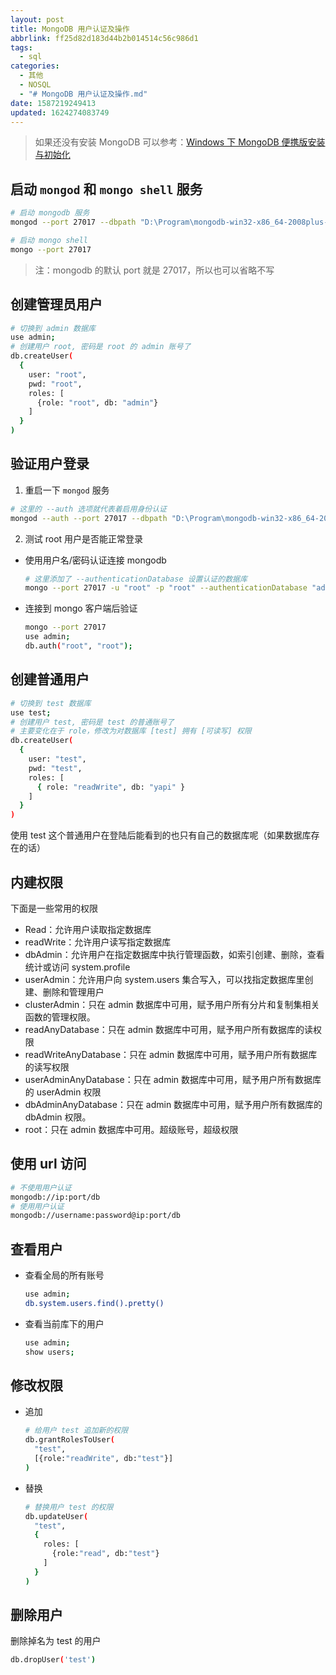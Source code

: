 ```yaml
---
layout: post
title: MongoDB 用户认证及操作
abbrlink: ff25d82d183d44b2b014514c56c986d1
tags:
  - sql
categories:
  - 其他
  - NOSQL
  - "# MongoDB 用户认证及操作.md"
date: 1587219249413
updated: 1624274083749
---
```


> 如果还没有安装 MongoDB 可以参考：[Windows 下 MongoDB 便携版安装与初始化](/p/bef08cec63cd48fca96fec5a049ab920)

## 启动 `mongod` 和 `mongo shell` 服务

```bash
# 启动 mongodb 服务
mongod --port 27017 --dbpath "D:\Program\mongodb-win32-x86_64-2008plus-ssl-4.0.1\mongodb_data\data" --logpath "D:\Program\mongodb-win32-x86_64-2008plus-ssl-4.0.1\mongodb_data\log\mongodb.log"

# 启动 mongo shell
mongo --port 27017
```

> 注：mongodb 的默认 port 就是 27017，所以也可以省略不写

## 创建管理员用户

```bash
# 切换到 admin 数据库
use admin;
# 创建用户 root, 密码是 root 的 admin 账号了
db.createUser(
  {
    user: "root",
    pwd: "root",
    roles: [
      {role: "root", db: "admin"}
    ]
  }
)
```

## 验证用户登录

1.  重启一下 `mongod` 服务

```bash
# 这里的 --auth 选项就代表着启用身份认证
mongod --auth --port 27017 --dbpath "D:\Program\mongodb-win32-x86_64-2008plus-ssl-4.0.1\mongodb_data\data" --logpath "D:\Program\mongodb-win32-x86_64-2008plus-ssl-4.0.1\mongodb_data\log\mongodb.log"
```

2.  测试 root 用户是否能正常登录

*   使用用户名/密码认证连接 mongodb
    ```bash
    # 这里添加了 --authenticationDatabase 设置认证的数据库
    mongo --port 27017 -u "root" -p "root" --authenticationDatabase "admin"
    ```
*   连接到 mongo 客户端后验证
    ```bash
    mongo --port 27017
    use admin;
    db.auth("root", "root");
    ```

## 创建普通用户

```bash
# 切换到 test 数据库
use test;
# 创建用户 test, 密码是 test 的普通账号了
# 主要变化在于 role，修改为对数据库 [test] 拥有 [可读写] 权限
db.createUser(
  {
    user: "test",
    pwd: "test",
    roles: [
      { role: "readWrite", db: "yapi" }
    ]
  }
)
```

使用 test 这个普通用户在登陆后能看到的也只有自己的数据库呢（如果数据库存在的话）

## 内建权限

下面是一些常用的权限

*   Read：允许用户读取指定数据库
*   readWrite：允许用户读写指定数据库
*   dbAdmin：允许用户在指定数据库中执行管理函数，如索引创建、删除，查看统计或访问 system.profile
*   userAdmin：允许用户向 system.users 集合写入，可以找指定数据库里创建、删除和管理用户
*   clusterAdmin：只在 admin 数据库中可用，赋予用户所有分片和复制集相关函数的管理权限。
*   readAnyDatabase：只在 admin 数据库中可用，赋予用户所有数据库的读权限
*   readWriteAnyDatabase：只在 admin 数据库中可用，赋予用户所有数据库的读写权限
*   userAdminAnyDatabase：只在 admin 数据库中可用，赋予用户所有数据库的 userAdmin 权限
*   dbAdminAnyDatabase：只在 admin 数据库中可用，赋予用户所有数据库的 dbAdmin 权限。
*   root：只在 admin 数据库中可用。超级账号，超级权限

## 使用 url 访问

```sh
# 不使用用户认证
mongodb://ip:port/db
# 使用用户认证
mongodb://username:password@ip:port/db
```

## 查看用户

*   查看全局的所有账号

    ```bash
    use admin;
    db.system.users.find().pretty()
    ```

*   查看当前库下的用户

    ```bash
    use admin;
    show users;
    ```

## 修改权限

*   追加

    ```bash
    # 给用户 test 追加新的权限
    db.grantRolesToUser(
      "test",
      [{role:"readWrite", db:"test"}]
    )
    ```

*   替换

    ```bash
    # 替换用户 test 的权限
    db.updateUser(
      "test",
      {
        roles: [
          {role:"read", db:"test"}
        ]
      }
    )
    ```

## 删除用户

删除掉名为 test 的用户

```bash
db.dropUser('test')
```
